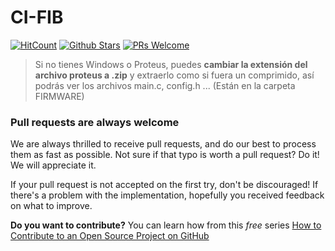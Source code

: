 # CI-FIB
[![HitCount](http://hits.dwyl.io/mrrobb/CI-FIB.svg)]()
[![Github Stars](http://githubbadges.com/star.svg?user=mrrobb&repo=SO-FIB&style=flat&color=fff&background=000)](https://github.com/MrRobb/CI-FIB)
[![PRs Welcome](https://img.shields.io/badge/PRs-welcome-brightgreen.svg?style=flat-square)](https://egghead.io/courses/how-to-contribute-to-an-open-source-project-on-github)

> Si no tienes Windows o Proteus, puedes **cambiar la extensión del archivo proteus a .zip** y extraerlo como si fuera un comprimido, así podrás ver los archivos main.c, config.h ... (Están en la carpeta FIRMWARE)

### Pull requests are always welcome

We are always thrilled to receive pull requests, and do our best to
process them as fast as possible. Not sure if that typo is worth a pull
request? Do it! We will appreciate it.

If your pull request is not accepted on the first try, don't be
discouraged! If there's a problem with the implementation, hopefully you
received feedback on what to improve.

**Do you want to contribute?** You can learn how from this *free* series [How to Contribute to an Open Source Project on GitHub](https://egghead.io/series/how-to-contribute-to-an-open-source-project-on-github)
